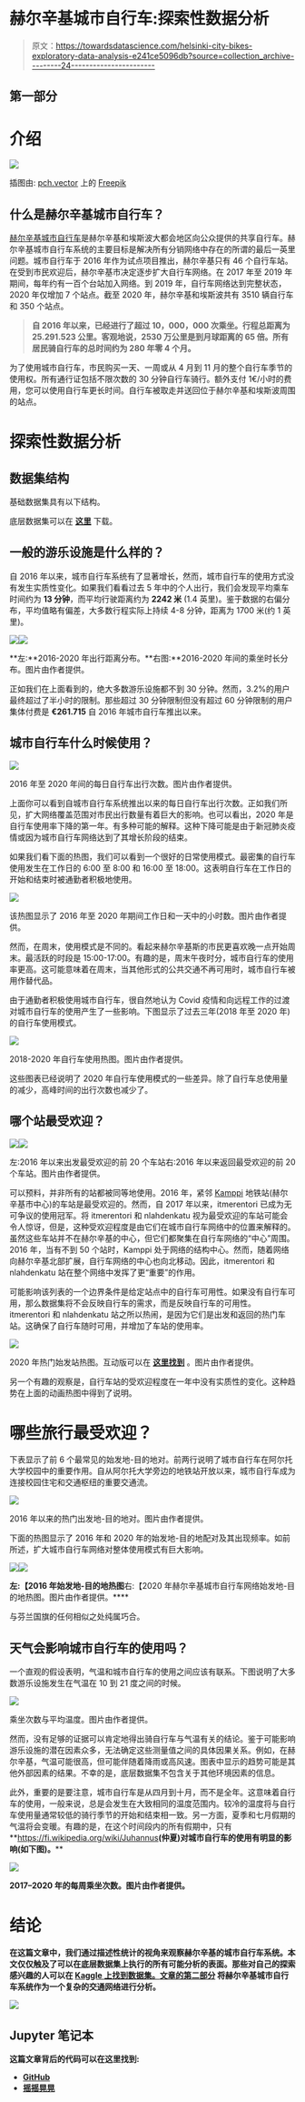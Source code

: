# 赫尔辛基城市自行车:探索性数据分析

> 原文：<https://towardsdatascience.com/helsinki-city-bikes-exploratory-data-analysis-e241ce5096db?source=collection_archive---------24----------------------->

## 第一部分

# 介绍

![](img/2e70120188c3ce6480fa32e8a8e6a928.png)

插图由: [pch.vector](https://www.freepik.com/pch-vector) 上的 [Freepik](https://www.freepik.com/pch-vector)

## **什么是赫尔辛基城市自行车？**

[赫尔辛基城市自行车](https://www.hsl.fi/en/citybikes)是赫尔辛基和埃斯波大都会地区向公众提供的共享自行车。赫尔辛基城市自行车系统的主要目标是解决所有分销网络中存在的所谓的最后一英里问题。城市自行车于 2016 年作为试点项目推出，赫尔辛基只有 46 个自行车站。在受到市民欢迎后，赫尔辛基市决定逐步扩大自行车网络。在 2017 年至 2019 年期间，每年约有一百个台站加入网络。到 2019 年，自行车网络达到完整状态，2020 年仅增加 7 个站点。截至 2020 年，赫尔辛基和埃斯波共有 3510 辆自行车和 350 个站点。

> **自 2016 年以来，已经进行了超过 10，000，000 次乘坐。行程总距离为 25.291.523 公里。客观地说，2530 万公里是到月球距离的 65 倍。所有居民骑自行车的总时间约为 280 年零 4 个月。**

为了使用城市自行车，市民购买一天、一周或从 4 月到 11 月的整个自行车季节的使用权。所有通行证包括不限次数的 30 分钟自行车骑行。额外支付 1€/小时的费用，您可以使用自行车更长时间。自行车被取走并送回位于赫尔辛基和埃斯波周围的站点。

# **探索性数据分析**

## 数据集结构

基础数据集具有以下结构。

底层数据集可以在 [**这里**](https://www.kaggle.com/geometrein/helsinki-city-bikes) 下载。

## 一般的游乐设施是什么样的？

自 2016 年以来，城市自行车系统有了显著增长，然而，城市自行车的使用方式没有发生实质性变化。如果我们看看过去 5 年中的个人出行，我们会发现平均乘车时间约为 **13 分钟**，而平均行驶距离约为 **2242 米** (1.4 英里)。鉴于数据的右偏分布，平均值略有偏差，大多数行程实际上持续 4-8 分钟，距离为 1700 米(约 1 英里)。

![](img/453481771f0e1fc0c77fd75fe7b18e08.png)![](img/54cee76472b6e1a028680f006d492540.png)

**左:**2016-2020 年出行距离分布。**右图:**2016-2020 年间的乘坐时长分布。图片由作者提供。

正如我们在上面看到的，绝大多数游乐设施都不到 30 分钟。然而，3.2%的用户最终超过了半小时的限制。那些超过 30 分钟限制但没有超过 60 分钟限制的用户集体付费是 **€261.715** 自 2016 年城市自行车推出以来。

## 城市自行车什么时候使用？

![](img/ddc8259b40855eb651d99be52c33a7c7.png)

2016 年至 2020 年间的每日自行车出行次数。图片由作者提供。

上面你可以看到自城市自行车系统推出以来的每日自行车出行次数。正如我们所见，扩大网络覆盖范围对市民出行数量有着巨大的影响。也可以看出，2020 年是自行车使用率下降的第一年。有多种可能的解释。这种下降可能是由于新冠肺炎疫情或因为城市自行车网络达到了其增长阶段的结束。

如果我们看下面的热图，我们可以看到一个很好的日常使用模式。最密集的自行车使用发生在工作日的 6:00 至 8:00 和 16:00 至 18:00。这表明自行车在工作日的开始和结束时被通勤者积极地使用。

![](img/0ed9620ed92c80e9d94cdf1c81853716.png)

该热图显示了 2016 年至 2020 年期间工作日和一天中的小时数。图片由作者提供。

然而，在周末，使用模式是不同的。看起来赫尔辛基斯的市民更喜欢晚一点开始周末。最活跃的时段是 15:00-17:00。有趣的是，周末午夜时分，城市自行车的使用率更高。这可能意味着在周末，当其他形式的公共交通不再可用时，城市自行车被用作替代品。

由于通勤者积极使用城市自行车，很自然地认为 Covid 疫情和向远程工作的过渡对城市自行车的使用产生了一些影响。下图显示了过去三年(2018 年至 2020 年)的自行车使用模式。

![](img/37b72ee388fe4967a461400ab1124789.png)

2018-2020 年自行车使用热图。图片由作者提供。

这些图表已经说明了 2020 年自行车使用模式的一些差异。除了自行车总使用量的减少，高峰时间的出行次数也减少了。

## 哪个站最受欢迎？

![](img/28501fa2f9c67f115b68d1e6d143e6c4.png)![](img/ac23a9f4ad82de2edaedff54c7b3b27d.png)

左:2016 年以来出发最受欢迎的前 20 个车站右:2016 年以来返回最受欢迎的前 20 个车站。图片由作者提供。

可以预料，并非所有的站都被同等地使用。2016 年，紧邻 [Kamppi](https://en.wikipedia.org/wiki/Kamppi) 地铁站(赫尔辛基市中心)的车站是最受欢迎的。然而，自 2017 年以来，itmerentori 已成为无可争议的使用冠军。将 itmerentori 和 nlahdenkatu 视为最受欢迎的车站可能会令人惊讶，但是，这种受欢迎程度是由它们在城市自行车网络中的位置来解释的。虽然这些车站并不在赫尔辛基的中心，但它们都聚集在自行车网络的“中心”周围。2016 年，当有不到 50 个站时，Kamppi 处于网络的结构中心。然而，随着网络向赫尔辛基北部扩展，自行车网络的中心也向北移动。因此，itmerentori 和 nlahdenkatu 站在整个网络中发挥了更“重要”的作用。

可能影响该列表的一个边界条件是给定站点中的自行车可用性。如果没有自行车可用，那么数据集将不会反映自行车的需求，而是反映自行车的可用性。itmerentori 和 nlahdenkatu 站之所以热闹，是因为它们是出发和返回的热门车站。这确保了自行车随时可用，并增加了车站的使用率。

![](img/c3fef8ec15a5725057cadb42195769f3.png)

2020 年热门始发站热图。互动版可以在 [**这里找到**](https://www.kaggle.com/geometrein/helsinki-city-bikes-eda) 。图片由作者提供。

另一个有趣的观察是，自行车站的受欢迎程度在一年中没有实质性的变化。这种趋势在上面的动画热图中得到了说明。

# 哪些旅行最受欢迎？

下表显示了前 6 个最常见的始发地-目的地对。前两行说明了城市自行车在阿尔托大学校园中的重要作用。自从阿尔托大学旁边的地铁站开放以来，城市自行车成为连接校园住宅和交通枢纽的重要交通流。

![](img/715eaf548b006f46f508fd6a13f1440f.png)

2016 年以来的热门出发地-目的地对。图片由作者提供。

下面的热图显示了 2016 年和 2020 年的始发地-目的地配对及其出现频率。如前所述，扩大城市自行车网络对整体使用模式有巨大影响。

![](img/69040c4fd37dfa9fb26f46496f3273e0.png)![](img/0df0b69805d30b11a93afdd7af0de14f.png)

**左:【2016 年始发地-目的地热图**右:【2020 年赫尔辛基城市自行车网络始发地-目的地热图。图片由作者提供。****

与芬兰国旗的任何相似之处纯属巧合。

## 天气会影响城市自行车的使用吗？

一个直观的假设表明，气温和城市自行车的使用之间应该有联系。下图说明了大多数游乐设施发生在气温在 10 到 21 度之间的时候。

![](img/9ff38ae4127373d8f3a6b4f9370da5f8.png)

乘坐次数与平均温度。图片由作者提供。

然而，没有足够的证据可以肯定地得出骑自行车与气温有关的结论。鉴于可能影响游乐设施的潜在因素众多，无法确定这些测量值之间的具体因果关系。例如，在赫尔辛基，气温可能很高，但可能伴随着降雨或高风速。图表中显示的趋势可能是其他外部因素的结果。不幸的是，底层数据集不包含关于其他环境因素的信息。

此外，重要的是要注意，城市自行车是从四月到十月，而不是全年。这意味着自行车的使用，一般来说，总是会发生在大致相同的温度范围内。较冷的温度将与自行车使用量通常较低的骑行季节的开始和结束相一致。另一方面，夏季和七月假期的气温将会变暖。有趣的是，在这个时间段内的所有假期中，只有**<https://fi.wikipedia.org/wiki/Juhannus>****(仲夏)对城市自行车的使用有明显的影响(如下图)。******

******![](img/c401bde17a1bbc5fe44614e720a0c7f6.png)******

******2017–2020 年的每周乘坐次数。图片由作者提供。******

# ******结论******

******在这篇文章中，我们通过描述性统计的视角来观察赫尔辛基的城市自行车系统。本文仅仅触及了可以在底层数据集上执行的所有可能分析的表面。那些对自己的探索感兴趣的人可以在 [Kaggle **上找到数据集。**](https://www.kaggle.com/geometrein/helsinki-city-bikes)[**文章的第二部分**](/helsinki-city-bikes-network-analysis-512cc7f121cd) 将赫尔辛基城市自行车系统作为一个复杂的交通网络进行分析。******

****![](img/32dd9998714263560e9db590ec70e634.png)****

## ****Jupyter 笔记本****

****这篇文章背后的代码可以在这里找到:****

*   ****[**GitHub**](https://github.com/Geometrein/helsinki-city-bikes)****
*   ****[**摇摇晃晃**](https://www.kaggle.com/geometrein/helsinki-city-bikes-eda)****